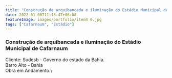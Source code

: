 ```yaml
---
title: "Construção de arquibancada e iluminação do Estádio Municipal de Cafarnaum"
date: 2022-01-06T11:15:47+06:00
featureImage: images/portfolio/item4 0.jpg
tags: ["Cafarnaum", "Estádio"]
---
```

  ### Construção de arquibancada e iluminação do Estádio Municipal de Cafarnaum

  Cliente: Sudesb - Governo do estado da Bahia.\
  Barro Alto - Bahia\
  Obra em Andamento.\
